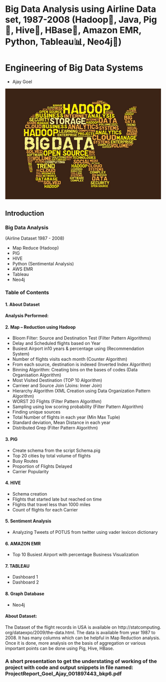 # Big Data Analysis using Airline Data set, 1987-2008 (Hadoop🐘, Java, Pig🐷, Hive🐝, HBase🐬, Amazon EMR, Python, Tableau📊, Neo4j🌴)
# Engineering of Big Data Systems

- Ajay Goel

![alt text](https://github.com/Ajay-Goel/Big-Data/blob/master/Project/Media/shutterstockhadoop_elephant_in_words%20(2).jpg)


## Introduction
### Big Data Analysis
(Airline Dataset 1987 - 2008)
- Map Reduce (Hadoop)
- PIG
- HIVE
- Python (Sentimental Analysis)
- AWS EMR
- Tableau
- Neo4j


### Table of Contents
#### 1. About Dataset

#### Analysis Performed: 
#### 2. Map – Reduction using Hadoop
- Bloom Filter: Source and Destination Test (Filter Pattern Algorithms) 
- Delay and Scheduled flights based on Year
- Busiest Airport in10 years & percentage using (Recommendation System)
- Number of flights visits each month (Counter Algorithm) 
- From each source, destination is indexed (Inverted Index Algorithm)
- Binning Algorithm: Creating bins on the bases of codes (Data Organisation Algorithm)
- Most Visited Destination (TOP 10 Algorithm)
- Carrieer and Source Join (Joins: Inner Join)
- Hierarchy Algorithm (XML Creation using Data Organization Pattern Algorithm)
- WORST 20 Flights (Filter Pattern Algorithm)
- Sampling using low scoring probability (Filter Pattern Algorithm)
- Finding unique sources
- Total Number of flights in each year (Min Max Tuple)
- Standard deviation, Mean Distance in each year
- Distributed Grep (Filter Pattern Algorithm)

#### 3. PIG
- Create schema from the script Schema.pig
- Top 20 cities by total volume of flights
- Busy Routes
- Proportion of Flights Delayed
- Carrier Popularity

#### 4. HIVE
- Schema creation
- Flights that started late but reached on time
- Flights that travel less than 1000 miles
- Count of flights for each Carrier

#### 5. Sentiment Analysis
- Analyzing Tweets of POTUS from twitter using vader lexicon dictionary

#### 6. AMAZON EMR
- Top 10 Busiest Airport with percentage
Business Visualization

#### 7. TABLEAU
- Dashboard 1
- Dashboard 2

#### 8. Graph Database
- Neo4j

#### About Dataset:
The Dataset of the flight records in USA is available on http://statcomputing.
org/dataexpo/2009/the-data.html. The data is available from year 1987 to 2008.
It has many columns which can be helpful in Map Reduction analysis. Once it is done, more
analysis on the basis of aggregation or various important points can be done using Pig, Hive,
HBase.

### A short presentation to get the understating of working of the project with code and output snippets in file named: ProjectReport_Goel_Ajay_001897443_bkp6.pdf
